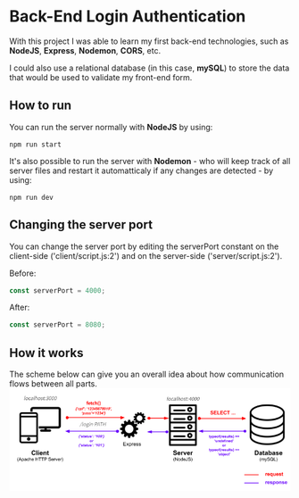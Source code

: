 # Back-End Login Authentication
With this project I was able to learn my first back-end technologies, such as **NodeJS**, **Express**, **Nodemon**, **CORS**, etc.

I could also use a relational database (in this case, **mySQL**) to store the data that would be used to validate my front-end form.

## How to run
You can run the server normally with **NodeJS** by using:
```
npm run start
```

It's also possible to run the server with **Nodemon** - who will keep track of all server files and restart it automatticaly if any changes are detected - by using:
```
npm run dev
```

## Changing the server port
You can change the server port by editing the serverPort constant on the client-side ('client/script.js:2') and on the server-side ('server/script.js:2').

Before:
```javascript
const serverPort = 4000;
```

After:
```javascript
const serverPort = 8080;
```

## How it works
The scheme below can give you an overall idea about how communication flows between all parts.
![Scheme](scheme.png)
